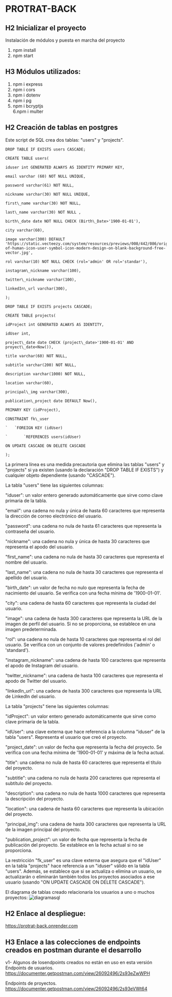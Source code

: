 # PROTRAT-BACK
## H2 Inicializar el proyecto
Instalación de módulos y puesta en marcha del proyecto
1. npm install
2. npm start

## H3 Módulos utilizados:
1. npm i express
2. npm i cors
3. npm i dotenv
4. npm i pg
5. npm i bcryptjs	
6.npm i multer


## H2 Creación de tablas en postgres
Este script de SQL crea dos tablas: "users" y "projects".
~~~
DROP TABLE IF EXISTS users CASCADE;

CREATE TABLE users(

iduser int GENERATED ALWAYS AS IDENTITY PRIMARY KEY,

email varchar (60) NOT NULL UNIQUE,

password varchar(61) NOT NULL,

nickname varchar(30) NOT NULL UNIQUE,

first\_name varchar(30) NOT NULL,

last\_name varchar(30) NOT NULL ,

birth\_date date NOT NULL CHECK (Birth\_Date>'1900-01-01'),

city varchar(60),

image varchar(300) DEFAULT 'https://static.vecteezy.com/system/resources/previews/008/442/086/original/illustration-of-human-icon-user-symbol-icon-modern-design-on-blank-background-free-vector.jpg',

rol varchar(10) NOT NULL CHECK (rol='admin' OR rol='standar'),

instagram\_nickname varchar(100),

twitter\_nickname varchar(100),

linkedIn\_url varchar(300),

);

DROP TABLE IF EXISTS projects CASCADE;

CREATE TABLE projects(

idProject int GENERATED ALWAYS AS IDENTITY,

idUser int,

project\_date date CHECK (project\_date>'1900-01-01' AND proyect\_date<Now()),

title varchar(60) NOT NULL,

subtitle varchar(200) NOT NULL,

description varchar(1000) NOT NULL,

location varchar(60),

principal\_img varchar(300),

publication\_project date DEFAULT Now(),

PRIMARY KEY (idProject),

CONSTRAINT fk\_user

`	`FOREIGN KEY (idUser)

`		`REFERENCES users(idUser)

ON UPDATE CASCADE ON DELETE CASCADE

);
~~~



La primera línea es una medida precautoria que elimina las tablas "users" y "projects" si ya existen (usando la declaración "DROP TABLE IF EXISTS") y cualquier objeto dependiente (usando "CASCADE").

La tabla "users" tiene las siguientes columnas:

"iduser": un valor entero generado automáticamente que sirve como clave primaria de la tabla.

"email": una cadena no nula y única de hasta 60 caracteres que representa la dirección de correo electrónico del usuario.

"password": una cadena no nula de hasta 61 caracteres que representa la contraseña del usuario.

"nickname": una cadena no nula y única de hasta 30 caracteres que representa el apodo del usuario.

"first\_name": una cadena no nula de hasta 30 caracteres que representa el nombre del usuario.

"last\_name": una cadena no nula de hasta 30 caracteres que representa el apellido del usuario.

"birth\_date": un valor de fecha no nulo que representa la fecha de nacimiento del usuario. Se verifica con una fecha mínima de '1900-01-01'.

"city": una cadena de hasta 60 caracteres que representa la ciudad del usuario.

"image": una cadena de hasta 300 caracteres que representa la URL de la imagen de perfil del usuario. Si no se proporciona, se establece en una imagen predeterminada.

"rol": una cadena no nula de hasta 10 caracteres que representa el rol del usuario. Se verifica con un conjunto de valores predefinidos ('admin' o 'standard').

"instagram\_nickname": una cadena de hasta 100 caracteres que representa el apodo de Instagram del usuario.

"twitter\_nickname": una cadena de hasta 100 caracteres que representa el apodo de Twitter del usuario.

"linkedIn\_url": una cadena de hasta 300 caracteres que representa la URL de LinkedIn del usuario.

La tabla "projects" tiene las siguientes columnas:

"idProject": un valor entero generado automáticamente que sirve como clave primaria de la tabla.

"idUser": una clave externa que hace referencia a la columna "iduser" de la tabla "users". Representa el usuario que creó el proyecto.

"project\_date": un valor de fecha que representa la fecha del proyecto. Se verifica con una fecha mínima de '1900-01-01' y máxima de la fecha actual.

"title": una cadena no nula de hasta 60 caracteres que representa el título del proyecto.

"subtitle": una cadena no nula de hasta 200 caracteres que representa el subtítulo del proyecto.

"description": una cadena no nula de hasta 1000 caracteres que representa la descripción del proyecto.

"location": una cadena de hasta 60 caracteres que representa la ubicación del proyecto.

"principal\_img": una cadena de hasta 300 caracteres que representa la URL de la imagen principal del proyecto.

"publication\_project": un valor de fecha que representa la fecha de publicación del proyecto. Se establece en la fecha actual si no se proporciona.

La restricción "fk\_user" es una clave externa que asegura que el "idUser" en la tabla "projects" hace referencia a un "iduser" válido en la tabla "users". Además, se establece que si se actualiza o elimina un usuario, se actualizarán o eliminarán también todos los proyectos asociados a ese usuario (usando "ON UPDATE CASCADE ON DELETE CASCADE").

El diagrama de tablas creado relacionaría los usuarios a uno o muchos proyectos:
![diagramasql](https://user-images.githubusercontent.com/123939737/237001507-ade9dd8c-5e64-4493-a826-2b34cd7362f9.JPG)

## H2 Enlace al despliegue:
https://protrat-back.onrender.com

## H3 Enlace a las colecciones de endpoints creados en postman durante el desarrollo
v1- Algunos de losendpoints creados no están en uso en esta versión
Endpoints de usuarios.
https://documenter.getpostman.com/view/26092496/2s93eZwWPH

Endpoints de proyectos.
https://documenter.getpostman.com/view/26092496/2s93eVWt64


